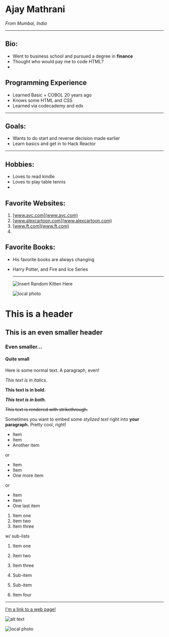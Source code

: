 # Ajay Mathrani
 _From Mumbai, India_

--------------------------------------------------------------------------------

## Bio:
- Went to business school and pursued a degree in **finance**
- Thought who would pay me to code HTML?
-

## Programming Experience
- Learned Basic + COBOL 20 years ago
- Knows some HTML and CSS
- Learned via codecademy and edx

--------------------------------------------------------------------------------

## Goals:
- Wants to do start and reverse decision made earlier
- Learn basics and get in to Hack Reactor

--------------------------------------------------------------------------------

## Hobbies:
- Loves to read kindle
- Loves to play table tennis
-

## Favorite Websites:
1. [www.avc.com](www.avc.com)
2. [www.alexcartoon.com](www.alexcartoon.com)
3. [www.ft.com](www.ft.com)
4.

## Favorite Books:
- His favorite books are always changing
- Harry Potter, and Fire and Ice Series

  --------------------------------------------------------------------------------

  ![Insert Random Kitten Here](http://placekitten.com/g/200/300)

  ![local photo](assets/profile.png)

# This is a header
## This is an even smaller header
### Even smaller...
#### Quite small
Here is some normal text. A paragraph, even!

_This text is in italics._

**This text is in bold.**

**_This text is in both._**

~~This text is rendered with strikethrough.~~

Sometimes you want to embed some *stylized text* right into **your paragraph.** Pretty cool, right!
- Item
- Item
- Another item

or
- Item
- Item
- One more item

or
- Item
- Item
- One last item
1. Item one
2. Item two
3. Item three

w/ sub-lists
1. Item one
2. Item two
3. Item three
  1. Sub-item
  2. Sub-item

4. Item four

--------------------------------------------------------------------------------

[I'm a link to a web page!](http://www.google.com)

![alt text](https://i.imgur.com/81qyN1y.jpg)

![local photo](assets/profile.png)
